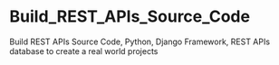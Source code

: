 # Build_REST_APIs_Source_Code
Build REST APIs Source Code, Python, Django Framework, REST APIs database to create a real world projects 
